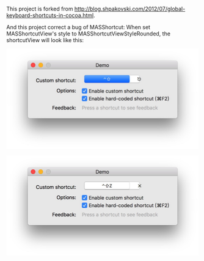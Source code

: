 This project is forked from http://blog.shpakovski.com/2012/07/global-keyboard-shortcuts-in-cocoa.html.

And this project correct a bug of MASShortcut:
When set MASShortcutView's style to MASShortcutViewStyleRounded, the shortcutView will look like this:

![Screenshot of the bug](https://github.com/melody5417/MASShortcut/blob/master/melodyAdd/Jietu20170113-175650.jpg "This is how the bug looks like")

![Screenshot of the bug](https://github.com/melody5417/MASShortcut/blob/master/melodyAdd/Jietu20170113-175712.jpg "This is how the bug looks like")
